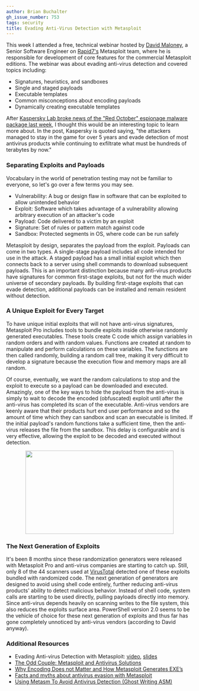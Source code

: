 ```yaml
---
author: Brian Buchalter
gh_issue_number: 753
tags: security
title: Evading Anti-Virus Detection with Metasploit
---
```




This week I attended a free, technical webinar hosted by [David Maloney](https://twitter.com/TheLightCosine), a Senior Software Engineer on [Rapid7's](http://www.rapid7.com/company/) Metasploit team, where he is responsible for development of core features for the commercial Metasploit editions. The webinar was about evading anti-virus detection and covered topics including:

- Signatures, heuristics, and sandboxes
- Single and staged payloads
- Executable templates
- Common misconceptions about encoding payloads
- Dynamically creating executable templates

After [Kaspersky Lab broke news of the "Red October" espionage malware package last week](https://threatpost.com/en_us/blogs/rocra-espionage-malware-campaign-uncovered-after-five-years-activity-011413), I thought this would be an interesting topic to learn more about. In the post, Kaspersky is quoted saying, "the attackers managed to stay in the game for over 5 years and evade detection of most antivirus products while continuing to exfiltrate what must be hundreds of terabytes by now."

### Separating Exploits and Payloads

Vocabulary in the world of penetration testing may not be familiar to everyone, so let's go over a few terms you may see.

- Vulnerability: A bug or design flaw in software that can be exploited to allow unintended behavior
- Exploit: Software which takes advantage of a vulnerability allowing arbitrary execution of an attacker's code
- Payload: Code delivered to a victim by an exploit
- Signature: Set of rules or pattern match against code
- Sandbox: Protected segments in OS, where code can be run safely

Metasploit by design, separates the payload from the exploit. Payloads can come in two types. A single-stage payload includes all code intended for use in the attack. A staged payload has a small initial exploit which then connects back to a server using shell commands to download subsequent payloads. This is an important distinction because many anti-virus products have signatures for common first-stage exploits, but not for the much wider universe of secondary payloads. By building first-stage exploits that can evade detection, additional payloads can be installed and remain resident without detection.

### A Unique Exploit for Every Target

To have unique initial exploits that will not have anti-virus signatures, Metasploit Pro includes tools to bundle exploits inside otherwise randomly generated executables. These tools create C code which assign variables in random orders and with random values. Functions are created at random to manipulate and perform calculations on these variables. The functions are then called randomly, building a random call tree, making it very difficult to develop a signature because the execution flow and memory maps are all random.

Of course, eventually, we want the random calculations to stop and the exploit to execute so a payload can be downloaded and executed. Amazingly, one of the key ways to hide the payload from the anti-virus is simply to wait to decode the encoded (obfuscated) exploit until after the anti-virus has completed its scan of the executable. Anti-virus vendors are keenly aware that their products hurt end user performance and so the amount of time which they can sandbox and scan an executable is limited. If the initial payload's random functions take a sufficient time, then the anti-virus releases the file from the sandbox. This delay is configurable and is very effective, allowing the exploit to be decoded and executed without detection.

<div class="separator" style="clear: both; text-align: center;">
<a href="/blog/2013/01/28/evading-anti-virus-metasploit/image-0-big.png" imageanchor="1" style="margin-left:1em; margin-right:1em"><img border="0" height="225" src="/blog/2013/01/28/evading-anti-virus-metasploit/image-0.png" width="400"/></a></div>

### The Next Generation of Exploits

It's been 8 months since these randomization generators were released with Metasploit Pro and anti-virus companies are starting to catch up. Still, only 8 of the 44 scanners used at [VirusTotal](https://www.virustotal.com/about/) detected one of these exploits bundled with randomized code. The next generation of generators are designed to avoid using shell code entirely, further reducing anti-virus products' ability to detect malicious behavior. Instead of shell code, system calls are starting to be used directly, pulling payloads directly into memory. Since anti-virus depends heavily on scanning writes to the file system, this also reduces the exploits surface area. PowerShell version 2.0 seems to be the vehicle of choice for these next generation of exploits and thus far has gone completely unnoticed by anti-virus vendors (according to David anyway).

### Additional Resources

- Evading Anti-virus Detection with Metasploit: [video](http://information.rapid7.com/evading-anti-virus-detection-with-metasploit-video-page.html), [slides](http://information.rapid7.com/rs/rapid7/images/Evading%20Antivirus%20Metasploit%20Webcast.pdf)
- [The Odd Couple: Metasploit and Antivirus Solutions](https://community.rapid7.com/community/metasploit/blog/2012/12/14/the-odd-couple-metasploit-and-antivirus-solutions)
- [Why Encoding Does not Matter and How Metasploit Generates EXE’s](http://www.scriptjunkie.us/2011/04/why-encoding-does-not-matter-and-how-metasploit-generates-exes/)
- [Facts and myths about antivirus evasion with Metasploit](http://schierlm.users.sourceforge.net/avevasion.html)
- [Using Metasm To Avoid Antivirus Detection (Ghost Writing ASM)](http://www.pentestgeek.com/2012/01/25/using-metasm-to-avoid-antivirus-detection-ghost-writing-asm/)


